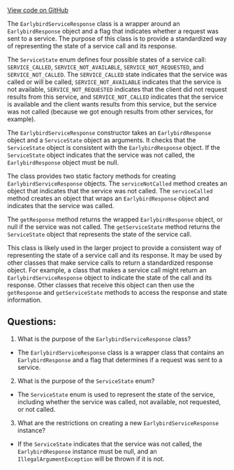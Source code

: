 [View code on GitHub](https://github.com/misbahsy/the-algorithm/src/java/com/twitter/search/earlybird_root/common/EarlybirdServiceResponse.java)

The `EarlybirdServiceResponse` class is a wrapper around an `EarlybirdResponse` object and a flag that indicates whether a request was sent to a service. The purpose of this class is to provide a standardized way of representing the state of a service call and its response. 

The `ServiceState` enum defines four possible states of a service call: `SERVICE_CALLED`, `SERVICE_NOT_AVAILABLE`, `SERVICE_NOT_REQUESTED`, and `SERVICE_NOT_CALLED`. The `SERVICE_CALLED` state indicates that the service was called or will be called, `SERVICE_NOT_AVAILABLE` indicates that the service is not available, `SERVICE_NOT_REQUESTED` indicates that the client did not request results from this service, and `SERVICE_NOT_CALLED` indicates that the service is available and the client wants results from this service, but the service was not called (because we got enough results from other services, for example).

The `EarlybirdServiceResponse` constructor takes an `EarlybirdResponse` object and a `ServiceState` object as arguments. It checks that the `ServiceState` object is consistent with the `EarlybirdResponse` object. If the `ServiceState` object indicates that the service was not called, the `EarlybirdResponse` object must be null. 

The class provides two static factory methods for creating `EarlybirdServiceResponse` objects. The `serviceNotCalled` method creates an object that indicates that the service was not called. The `serviceCalled` method creates an object that wraps an `EarlybirdResponse` object and indicates that the service was called. 

The `getResponse` method returns the wrapped `EarlybirdResponse` object, or null if the service was not called. The `getServiceState` method returns the `ServiceState` object that represents the state of the service call. 

This class is likely used in the larger project to provide a consistent way of representing the state of a service call and its response. It may be used by other classes that make service calls to return a standardized response object. For example, a class that makes a service call might return an `EarlybirdServiceResponse` object to indicate the state of the call and its response. Other classes that receive this object can then use the `getResponse` and `getServiceState` methods to access the response and state information.
## Questions: 
 1. What is the purpose of the `EarlybirdServiceResponse` class?
- The `EarlybirdServiceResponse` class is a wrapper class that contains an `EarlybirdResponse` and a flag that determines if a request was sent to a service.

2. What is the purpose of the `ServiceState` enum?
- The `ServiceState` enum is used to represent the state of the service, including whether the service was called, not available, not requested, or not called.

3. What are the restrictions on creating a new `EarlybirdServiceResponse` instance?
- If the `ServiceState` indicates that the service was not called, the `EarlybirdResponse` instance must be null, and an `IllegalArgumentException` will be thrown if it is not.